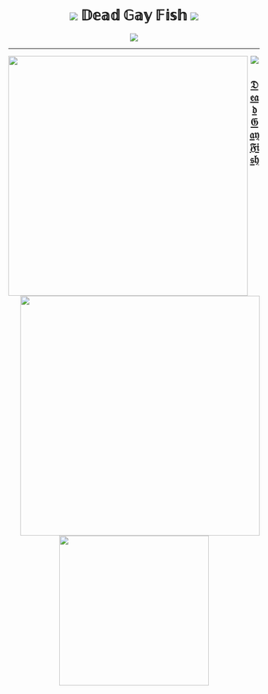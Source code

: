<div align="center"> 

<h1> 
<img src="https://pixels.crd.co/assets/images/gallery09/f25b9d87.gif?v=7212058b">
𝔻𝕖𝕒𝕕 𝔾𝕒𝕪 𝔽𝕚𝕤𝕙
<img src="https://pixels.crd.co/assets/images/gallery09/f25b9d87.gif?v=7212058b">
</h1> 
<a href="https://twitter.com/ahriii7/status/1683670292043030528"> <img src="https://i.imgur.com/Ah9pQZP.jpeg">
  
</div>

***

<img align="left" src="https://i.imgur.com/5uzVFLj.jpeg" height="480"> </p>
<img align="right" src="https://i.imgur.com/UGEkdrp.jpeg" height="480"> </p>

  <p align="center"> <img src="https://komarev.com/ghpvc/?username=kim6102&color=ff69b4"> </p>
  <div align="center"> <p align="center"> <h2> 𝔇𝔢𝔞𝔡 𝔊𝔞𝔶 𝔉𝔦𝔰𝔥 </p> </h2> </div>
  <div align="center"> <img align="center" src="https://i.imgur.com/73RqDTZ.jpeg" height="300"> </p> </div>

